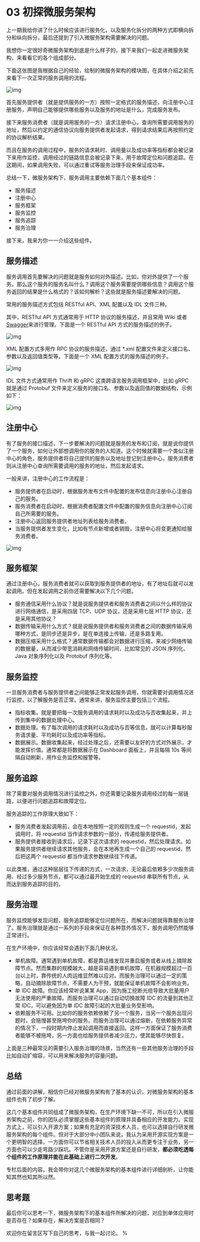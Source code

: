 # 03 初探微服务架构

上一期我给你讲了什么时候应该进行服务化，以及服务化拆分的两种方式即横向拆分和纵向拆分，最后还提到了引入微服务架构需要解决的问题。

我想你一定很好奇微服务架构到底是什么样子的，接下来我们一起走进微服务架构，来看看它的各个组成部分。

下面这张图是我根据自己的经验，绘制的微服务架构的模块图，在具体介绍之前先来看下一次正常的服务调用的流程。

![img](assets/419b77a39e6b7e4fcaa5456aa9d9253b.png)

首先服务提供者（就是提供服务的一方）按照一定格式的服务描述，向注册中心注册服务，声明自己能够提供哪些服务以及服务的地址是什么，完成服务发布。

接下来服务消费者（就是调用服务的一方）请求注册中心，查询所需要调用服务的地址，然后以约定的通信协议向服务提供者发起请求，得到请求结果后再按照约定的协议解析结果。

而且在服务的调用过程中，服务的请求耗时、调用量以及成功率等指标都会被记录下来用作监控，调用经过的链路信息会被记录下来，用于故障定位和问题追踪。在这期间，如果调用失败，可以通过重试等服务治理手段来保证成功率。

总结一下，微服务架构下，服务调用主要依赖下面几个基本组件：

- 服务描述
- 注册中心
- 服务框架
- 服务监控
- 服务追踪
- 服务治理

接下来，我来为你一一介绍这些组件。

## 服务描述

服务调用首先要解决的问题就是服务如何对外描述。比如，你对外提供了一个服务，那么这个服务的服务名叫什么？调用这个服务需要提供哪些信息？调用这个服务返回的结果是什么格式的？该如何解析？这些就是服务描述要解决的问题。

常用的服务描述方式包括 RESTful API、XML 配置以及 IDL 文件三种。

其中，RESTful API 方式通常用于 HTTP 协议的服务描述，并且常用 Wiki 或者[Swagger](http://swagger.io/)来进行管理。下面是一个 RESTful API 方式的服务描述的例子。

![img](assets/426bc9df0543fbf8b54e8714fb9745fa.png)

XML 配置方式多用作 RPC 协议的服务描述，通过 *.xml 配置文件来定义接口名、参数以及返回值类型等。下面是一个 XML 配置方式的服务描述的例子。

![img](assets/fd877669241102a7b772611b98d4363f.png)

IDL 文件方式通常用作 Thrift 和 gRPC 这类跨语言服务调用框架中，比如 gRPC 就是通过 Protobuf 文件来定义服务的接口名、参数以及返回值的数据结构，示例如下：

![img](assets/4df2bfb8744227eb76f0a02b95736ce2.png)

## 注册中心

有了服务的接口描述，下一步要解决的问题就是服务的发布和订阅，就是说你提供了一个服务，如何让外部想调用你的服务的人知道。这个时候就需要一个类似注册中心的角色，服务提供者将自己提供的服务以及地址登记到注册中心，服务消费者则从注册中心查询所需要调用的服务的地址，然后发起请求。

一般来讲，注册中心的工作流程是：

- 服务提供者在启动时，根据服务发布文件中配置的发布信息向注册中心注册自己的服务。
- 服务消费者在启动时，根据消费者配置文件中配置的服务信息向注册中心订阅自己所需要的服务。
- 注册中心返回服务提供者地址列表给服务消费者。
- 当服务提供者发生变化，比如有节点新增或者销毁，注册中心将变更通知给服务消费者。

![img](assets/6a04d48fe530f5467a78cd658dbd1131.png)

## 服务框架

通过注册中心，服务消费者就可以获取到服务提供者的地址，有了地址后就可以发起调用。但在发起调用之前你还需要解决以下几个问题。

- 服务通信采用什么协议？就是说服务提供者和服务消费者之间以什么样的协议进行网络通信，是采用四层 TCP、UDP 协议，还是采用七层 HTTP 协议，还是采用其他协议？
- 数据传输采用什么方式？就是说服务提供者和服务消费者之间的数据传输采用哪种方式，是同步还是异步，是在单连接上传输，还是多路复用。
- 数据压缩采用什么格式？通常数据传输都会对数据进行压缩，来减少网络传输的数据量，从而减少带宽消耗和网络传输时间，比如常见的 JSON 序列化、Java 对象序列化以及 Protobuf 序列化等。

## 服务监控

一旦服务消费者与服务提供者之间能够正常发起服务调用，你就需要对调用情况进行监控，以了解服务是否正常。通常来讲，服务监控主要包括三个流程。

- 指标收集。就是要把每一次服务调用的请求耗时以及成功与否收集起来，并上传到集中的数据处理中心。
- 数据处理。有了每次调用的请求耗时以及成功与否等信息，就可以计算每秒服务请求量、平均耗时以及成功率等指标。
- 数据展示。数据收集起来，经过处理之后，还需要以友好的方式对外展示，才能发挥价值。通常都是将数据展示在 Dashboard 面板上，并且每隔 10s 等间隔自动刷新，用作业务监控和报警等。

## 服务追踪

除了需要对服务调用情况进行监控之外，你还需要记录服务调用经过的每一层链路，以便进行问题追踪和故障定位。

服务追踪的工作原理大致如下：

- 服务消费者发起调用前，会在本地按照一定的规则生成一个 requestid，发起调用时，将 requestid 当作请求参数的一部分，传递给服务提供者。
- 服务提供者接收到请求后，记录下这次请求的 requestid，然后处理请求。如果服务提供者继续请求其他服务，会在本地再生成一个自己的 requestid，然后把这两个 requestid 都当作请求参数继续往下传递。

以此类推，通过这种层层往下传递的方式，一次请求，无论最后依赖多少次服务调用、经过多少服务节点，都可以通过最开始生成的 requestid 串联所有节点，从而达到服务追踪的目的。

## 服务治理

服务监控能够发现问题，服务追踪能够定位问题所在，而解决问题就得靠服务治理了。服务治理就是通过一系列的手段来保证在各种意外情况下，服务调用仍然能够正常进行。

在生产环境中，你应该经常会遇到下面几种状况。

- 单机故障。通常遇到单机故障，都是靠运维发现并重启服务或者从线上摘除故障节点。然而集群的规模越大，越是容易遇到单机故障，在机器规模超过一百台以上时，靠传统的人肉运维显然难以应对。而服务治理可以通过一定的策略，自动摘除故障节点，不需要人为干预，就能保证单机故障不会影响业务。
- 单 IDC 故障。你应该经常听说某某 App，因为施工挖断光缆导致大批量用户无法使用的严重故障。而服务治理可以通过自动切换故障 IDC 的流量到其他正常 IDC，可以避免因为单 IDC 故障引起的大批量业务受影响。
- 依赖服务不可用。比如你的服务依赖依赖了另一个服务，当另一个服务出现问题时，会拖慢甚至拖垮你的服务。而服务治理可以通过熔断，在依赖服务异常的情况下，一段时期内停止发起调用而直接返回。这样一方面保证了服务消费者能够不被拖垮，另一方面也给服务提供者减少压力，使其能够尽快恢复。

上面是三种最常见的需要引入服务治理的场景，当然还有一些其他服务治理的手段比如自动扩缩容，可以用来解决服务的容量问题。

## 总结

通过前面的讲解，相信你已经对微服务架构有了基本的认识，对微服务架构的基本组件也有了初步了解。

这几个基本组件共同组成了微服务架构，在生产环境下缺一不可，所以在引入微服务架构之前，你的团队必须掌握这些基本组件的原理并具备相应的开发能力。实现方式上，可以引入开源方案；如果有充足的资深技术人员，也可以选择自行研发微服务架构的每个组件。但对于大部分中小团队来说，我认为采用开源实现方案是一个更明智的选择，一方面你可以节省相关技术人员的投入从而更专注于业务，另一方面也可以少走弯路少踩坑。不管你是采用开源方案还是自行研发，**都必须吃透每个组件的工作原理并能在此基础上进行二次开发**。

专栏后面的内容，我会带你对这几个微服务架构的基本组件进行详细剖析，让你能知其然也知其所以然。

## 思考题

最后你可以思考一下，微服务架构下的基本组件所解决的问题，对应到单体应用时是否存在？如果存在，解决方案是否相同？

欢迎你在留言区写下自己的思考，与我一起讨论。 %